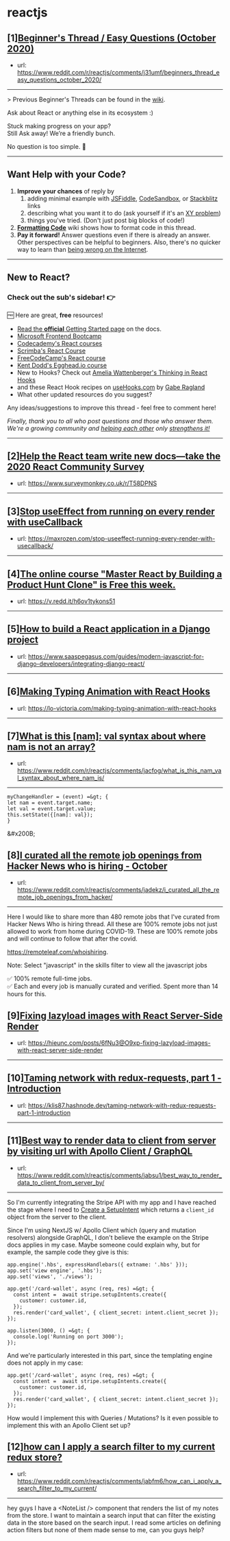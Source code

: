 # reactjs
## [1][Beginner's Thread / Easy Questions (October 2020)](https://www.reddit.com/r/reactjs/comments/j31umf/beginners_thread_easy_questions_october_2020/)
- url: https://www.reddit.com/r/reactjs/comments/j31umf/beginners_thread_easy_questions_october_2020/
---
&gt; Previous Beginner's Threads can be found in the [wiki][wiki previous threads].

Ask about React or anything else in its ecosystem :)

Stuck making progress on your app?  
Still Ask away! We’re a friendly bunch.

No question is too simple. 🙂

---

## Want Help with your Code?

1. **Improve your chances** of reply by
   1. adding minimal example with [JSFiddle][jsfiddle], [CodeSandbox][code sandbox], or [Stackblitz][stackblitz] links
   1. describing what you want it to do (ask yourself if it's an [XY problem](https://meta.stackexchange.com/questions/66377/what-is-the-xy-problem))
   1. things you've tried. (Don't just post big blocks of code!)
1. **[Formatting Code][wiki formatting code]** wiki shows how to format code in this thread.
1. **Pay it forward!** Answer questions even if there is already an answer. Other perspectives can be helpful to beginners. Also, there's no quicker way to learn than [being wrong on the Internet][being wrong on the internet].

---

## New to React?

### Check out the sub's **sidebar**! 👉

🆓 Here are great, **free** resources!

- [Read the **official** Getting Started page][official getting started page] on the docs.
- [Microsoft Frontend Bootcamp][microsoft frontend bootcamp]
- [Codecademy's React courses][codecademy's react courses]
- [Scrimba's React Course][scrimba's react course]
- [FreeCodeCamp's React course][freecodecamp's react course]
- [Kent Dodd's Egghead.io course][kent dodd's egghead.io course]
- New to Hooks? Check out [Amelia Wattenberger's Thinking in React Hooks][thinking in react hooks]
- and these React Hook recipes on [useHooks.com][usehooks.com] by [Gabe Ragland](https://twitter.com/gabe_ragland)
- What other updated resources do you suggest?

Any ideas/suggestions to improve this thread - feel free to comment here!

_Finally, thank you to all who post questions and those who answer them. We're a growing community and [helping each other][learn by teaching] only [strengthens it!][learn in public]_

---

[usehooks.com]: https://usehooks.com/
[thinking in react hooks]: https://wattenberger.com/blog/react-hooks
[freecodecamp's react course]: https://www.freecodecamp.org/news/learn-react-course/
[microsoft frontend bootcamp]: https://www.reddit.com/r/reactjs/comments/auu02f/microsoft_has_open_sourced_their_frontend/
[official getting started page]: https://reactjs.org/docs/getting-started.html
[/u/acemarke]: https://www.reddit.com/u/acemarke
[suggested resources for learning react]: http://blog.isquaredsoftware.com/2017/12/blogged-answers-learn-react/
[kent dodd's egghead.io course]: http://kcd.im/beginner-react
[codecademy's react courses]: https://www.codecademy.com/catalog/language/javascript
[scrimba's react course]: https://scrimba.com/g/glearnreact
[wiki formatting code]: https://www.reddit.com/r/reactjs/wiki/index#wiki_formatting_code
[wiki previous threads]: https://www.reddit.com/r/reactjs/wiki/index#wiki_previous_threads
[code sandbox]: https://codesandbox.io/s/new
[jsfiddle]: https://jsfiddle.net/Luktwrdm/
[stackblitz]: https://stackblitz.com/
[being wrong on the internet]: https://xkcd.com/386/
[tweet organization]: https://twitter.com/dan_abramov/status/1027245759232651270?lang=en
[get started with redux]: https://www.reddit.com/r/reactjs/wiki/index#wiki_getting_started_with_redux
[learn by teaching]: https://en.wikipedia.org/wiki/Learning_by_teaching
[learn in public]: https://www.swyx.io/writing/learn-in-public/
## [2][Help the React team write new docs—take the 2020 React Community Survey](https://www.reddit.com/r/reactjs/comments/j5iqj3/help_the_react_team_write_new_docstake_the_2020/)
- url: https://www.surveymonkey.co.uk/r/T58DPNS
---

## [3][Stop useEffect from running on every render with useCallback](https://www.reddit.com/r/reactjs/comments/jabyri/stop_useeffect_from_running_on_every_render_with/)
- url: https://maxrozen.com/stop-useeffect-running-every-render-with-usecallback/
---

## [4][The online course "Master React by Building a Product Hunt Clone" is Free this week.](https://www.reddit.com/r/reactjs/comments/j9ptpr/the_online_course_master_react_by_building_a/)
- url: https://v.redd.it/h6ov1tykons51
---

## [5][How to build a React application in a Django project](https://www.reddit.com/r/reactjs/comments/jac6f8/how_to_build_a_react_application_in_a_django/)
- url: https://www.saaspegasus.com/guides/modern-javascript-for-django-developers/integrating-django-react/
---

## [6][Making Typing Animation with React Hooks](https://www.reddit.com/r/reactjs/comments/ja80uw/making_typing_animation_with_react_hooks/)
- url: https://lo-victoria.com/making-typing-animation-with-react-hooks
---

## [7][What is this [nam]: val syntax about where nam is not an array?](https://www.reddit.com/r/reactjs/comments/jacfog/what_is_this_nam_val_syntax_about_where_nam_is/)
- url: https://www.reddit.com/r/reactjs/comments/jacfog/what_is_this_nam_val_syntax_about_where_nam_is/
---
    myChangeHandler = (event) =&gt; {
    let nam = event.target.name; 
    let val = event.target.value; 
    this.setState({[nam]: val}); 
    }

&amp;#x200B;
## [8][I curated all the remote job openings from Hacker News who is hiring - October](https://www.reddit.com/r/reactjs/comments/jadekz/i_curated_all_the_remote_job_openings_from_hacker/)
- url: https://www.reddit.com/r/reactjs/comments/jadekz/i_curated_all_the_remote_job_openings_from_hacker/
---
Here I would like to share more than 480 remote jobs that I've curated from Hacker News Who is hiring thread. All these are 100% remote jobs not just allowed to work from home during COVID-19. These are 100% remote jobs and will continue to follow that after the covid.

https://remoteleaf.com/whoishiring.   

Note: Select "javascript" in the skills filter to view all the javascript jobs

✅ 100% remote full-time jobs.    
✅ Each and every job is manually curated and verified. Spent more than 14 hours for this.
## [9][Fixing lazyload images with React Server-Side Render](https://www.reddit.com/r/reactjs/comments/jacpvf/fixing_lazyload_images_with_react_serverside/)
- url: https://hieunc.com/posts/6fNu3@O9xp-fixing-lazyload-images-with-react-server-side-render
---

## [10][Taming network with redux-requests, part 1 - Introduction](https://www.reddit.com/r/reactjs/comments/jac5k9/taming_network_with_reduxrequests_part_1/)
- url: https://klis87.hashnode.dev/taming-network-with-redux-requests-part-1-introduction
---

## [11][Best way to render data to client from server by visiting url with Apollo Client / GraphQL](https://www.reddit.com/r/reactjs/comments/jabsu1/best_way_to_render_data_to_client_from_server_by/)
- url: https://www.reddit.com/r/reactjs/comments/jabsu1/best_way_to_render_data_to_client_from_server_by/
---
So I'm currently integrating the Stripe API with my app and I have reached the stage where I need to [Create a SetupIntent](https://stripe.com/docs/payments/save-and-reuse#web-create-setup-intent) which returns a `client_id` object from the server to the client.

Since I'm using NextJS w/ Apollo Client which (query and mutation resolvers) alongside GraphQL, I don't believe the example on the Stripe docs applies in my case. Maybe someone could explain why, but for example, the sample code they give is this:

    app.engine('.hbs', expressHandlebars({ extname: '.hbs' }));
    app.set('view engine', '.hbs');
    app.set('views', './views');
    
    app.get('/card-wallet', async (req, res) =&gt; {
      const intent =  await stripe.setupIntents.create({
        customer: customer.id,
      });
      res.render('card_wallet', { client_secret: intent.client_secret });
    });
    
    app.listen(3000, () =&gt; {
      console.log('Running on port 3000');
    });

And we're particularly interested in this part, since the templating engine does not apply in my case:

    app.get('/card-wallet', async (req, res) =&gt; {
      const intent =  await stripe.setupIntents.create({
        customer: customer.id,
      });
      res.render('card_wallet', { client_secret: intent.client_secret });
    });

How would I implement this with Queries / Mutations? Is it even possible to implement this with an Apollo Client set up?
## [12][how can I apply a search filter to my current redux store?](https://www.reddit.com/r/reactjs/comments/jabfm6/how_can_i_apply_a_search_filter_to_my_current/)
- url: https://www.reddit.com/r/reactjs/comments/jabfm6/how_can_i_apply_a_search_filter_to_my_current/
---
hey guys I have a &lt;NoteList /&gt; component that renders the list of my notes from the store. I want to maintain a search input that can filter the existing data in the store based on the search input. I read some articles on defining action filters but none of them made sense to me, can you guys help?

